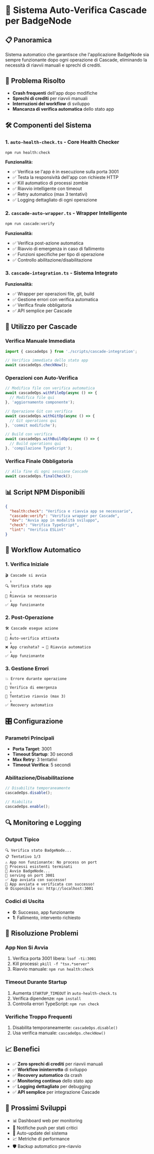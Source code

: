 # 🤖 Sistema Auto-Verifica Cascade per BadgeNode

## 📋 Panoramica

Sistema automatico che garantisce che l'applicazione BadgeNode sia sempre funzionante dopo ogni operazione di Cascade, eliminando la necessità di riavvii manuali e sprechi di crediti.

## 🎯 Problema Risolto

- **Crash frequenti** dell'app dopo modifiche
- **Sprechi di crediti** per riavvii manuali
- **Interruzioni del workflow** di sviluppo
- **Mancanza di verifica automatica** dello stato app

## 🛠️ Componenti del Sistema

### 1. `auto-health-check.ts` - Core Health Checker
```bash
npm run health:check
```

**Funzionalità:**
- ✅ Verifica se l'app è in esecuzione sulla porta 3001
- ✅ Testa la responsività dell'app con richieste HTTP
- ✅ Kill automatico di processi zombie
- ✅ Riavvio intelligente con timeout
- ✅ Retry automatico (max 3 tentativi)
- ✅ Logging dettagliato di ogni operazione

### 2. `cascade-auto-wrapper.ts` - Wrapper Intelligente
```bash
npm run cascade:verify
```

**Funzionalità:**
- ✅ Verifica post-azione automatica
- ✅ Riavvio di emergenza in caso di fallimento
- ✅ Funzioni specifiche per tipo di operazione
- ✅ Controllo abilitazione/disabilitazione

### 3. `cascade-integration.ts` - Sistema Integrato
**Funzionalità:**
- ✅ Wrapper per operazioni file, git, build
- ✅ Gestione errori con verifica automatica
- ✅ Verifica finale obbligatoria
- ✅ API semplice per Cascade

## 🚀 Utilizzo per Cascade

### Verifica Manuale Immediata
```typescript
import { cascadeOps } from './scripts/cascade-integration';

// Verifica immediata dello stato app
await cascadeOps.checkNow();
```

### Operazioni con Auto-Verifica
```typescript
// Modifica file con verifica automatica
await cascadeOps.withFileOp(async () => {
  // Modifica file qui
}, 'aggiornamento componente');

// Operazione Git con verifica
await cascadeOps.withGitOp(async () => {
  // Git operations qui
}, 'commit modifiche');

// Build con verifica
await cascadeOps.withBuildOp(async () => {
  // Build operations qui
}, 'compilazione TypeScript');
```

### Verifica Finale Obbligatoria
```typescript
// Alla fine di ogni sessione Cascade
await cascadeOps.finalCheck();
```

## 📊 Script NPM Disponibili

```json
{
  "health:check": "Verifica e riavvia app se necessario",
  "cascade:verify": "Verifica wrapper per Cascade",
  "dev": "Avvia app in modalità sviluppo",
  "check": "Verifica TypeScript",
  "lint": "Verifica ESLint"
}
```

## 🔄 Workflow Automatico

### 1. **Verifica Iniziale**
```
🎬 Cascade si avvia
  ↓
🔍 Verifica stato app
  ↓
🚀 Riavvia se necessario
  ↓
✅ App funzionante
```

### 2. **Post-Operazione**
```
🛠️ Cascade esegue azione
  ↓
🔄 Auto-verifica attivata
  ↓
❌ App crashata? → 🚨 Riavvio automatico
  ↓
✅ App funzionante
```

### 3. **Gestione Errori**
```
💥 Errore durante operazione
  ↓
🚨 Verifica di emergenza
  ↓
🔄 Tentativo riavvio (max 3)
  ↓
✅ Recovery automatico
```

## 🎛️ Configurazione

### Parametri Principali
- **Porta Target**: 3001
- **Timeout Startup**: 30 secondi
- **Max Retry**: 3 tentativi
- **Timeout Verifica**: 5 secondi

### Abilitazione/Disabilitazione
```typescript
// Disabilita temporaneamente
cascadeOps.disable();

// Riabilita
cascadeOps.enable();
```

## 🔍 Monitoring e Logging

### Output Tipico
```
🔍 Verifica stato BadgeNode...
📋 Tentativo 1/3
⚠️ App non funzionante: No process on port
🧹 Processi esistenti terminati
🚀 Avvio BadgeNode...
📡 serving on port 3001
✅ App avviata con successo!
🎉 App avviata e verificata con successo!
🌐 Disponibile su: http://localhost:3001
```

### Codici di Uscita
- **0**: Successo, app funzionante
- **1**: Fallimento, intervento richiesto

## 🚨 Risoluzione Problemi

### App Non Si Avvia
1. Verifica porta 3001 libera: `lsof -ti:3001`
2. Kill processi: `pkill -f "tsx.*server"`
3. Riavvio manuale: `npm run health:check`

### Timeout Durante Startup
1. Aumenta `STARTUP_TIMEOUT` in `auto-health-check.ts`
2. Verifica dipendenze: `npm install`
3. Controlla errori TypeScript: `npm run check`

### Verifiche Troppo Frequenti
1. Disabilita temporaneamente: `cascadeOps.disable()`
2. Usa verifica manuale: `cascadeOps.checkNow()`

## 📈 Benefici

- ✅ **Zero sprechi di crediti** per riavvii manuali
- ✅ **Workflow ininterrotto** di sviluppo
- ✅ **Recovery automatico** da crash
- ✅ **Monitoring continuo** dello stato app
- ✅ **Logging dettagliato** per debugging
- ✅ **API semplice** per integrazione Cascade

## 🔮 Prossimi Sviluppi

- 📊 Dashboard web per monitoring
- 📱 Notifiche push per stati critici
- 🔄 Auto-update del sistema
- 📈 Metriche di performance
- 🛡️ Backup automatico pre-riavvio
